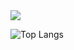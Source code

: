 <!--### Hi there 👋-->

<!--
**byboyounglee/byboyounglee** is a ✨ _special_ ✨ repository because its `README.md` (this file) appears on your GitHub profile.

Here are some ideas to get you started:

- 🔭 I’m currently working on ...
- 🌱 I’m currently learning ...
- 👯 I’m looking to collaborate on ...
- 🤔 I’m looking for help with ...
- 💬 Ask me about ...
- 📫 How to reach me: ...
- 😄 Pronouns: ...
- ⚡ Fun fact: ...
-->

<!--헤더 생성-->
<img src="https://capsule-render.vercel.app/api?type=transparent&height=300&section=header&text=Welcome%20to-n1-Boyoung's%20GITHUB&fontSize=40" />

<!--사용 언어 나옴-->
![Top Langs](https://github-readme-stats.vercel.app/api/top-langs/?username=byboyounglee&layout=compact)

